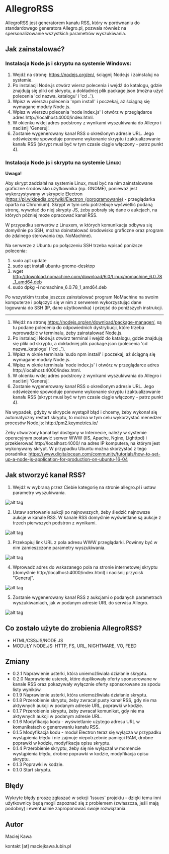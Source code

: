 # AllegroRSS

AllegroRSS jest generatorem kanału RSS, który w porównaniu do standardowego generatora Allegro.pl, pozwala również na spersonalizowanie wszystkich parametrów wyszukiwania.

## Jak zainstalować?

### Instalacja Node.js i skryptu na systemie Windows:

1. Wejdź na stronę: https://nodejs.org/en/, ściągnij Node.js i zainstaluj na systemie.
2. Po instalacji Node.js otwórz wiersz polecenia i wejdź do katalogu, gdzie znajdują się pliki od skryptu, a dokładniej plik package.json (można użyć polecenia 'cd nazwa_katalogu' i 'cd ..').
3. Wpisz w wierszu polecenia 'npm install' i poczekaj, aż ściągną się wymagane moduły Node.js.
4. Wpisz w wierszu polecenia 'node index.js' i otwórz w przeglądarce adres http://localhost:4000/index.html.
5. W okienku wklej adres podstrony z wynikami wyszukiwania do Allegro i naciśnij 'Generuj'.
6. Zostanie wygenerowany kanał RSS o określonym adresie URL. Jego odświeżenie spowoduje ponowne wykonanie skryptu i zaktualizowanie kanału RSS (skrypt musi być w tym czasie ciągle włączony - patrz punkt 4).

### Instalacja Node.js i skryptu na systemie Linux:</b>

<b>Uwaga!</b>

Aby skrypt zadziałał na systemie Linux, musi być na nim zainstalowane graficzne środowisko użytkownika (np. GNOME), ponieważ  jest wykorzystywany w skrypcie Electron (https://pl.wikipedia.org/wiki/Electron_(oprogramowanie) - przeglądarka oparta na Chromium). Skrypt w tym celu potrzebuje wyświetlić podaną stronę, wywołać do niej skrypty JS, żeby pobrały się dane o aukcjach, na których później może opracować kanał RSS.

W przypadku serwerów z Linuxem, w których komunikacja odbywa się domyślnie po SSH, można doinstalować środowisko graficzne oraz program do zdalnego sterowania (np. NoMachine).

Na serwerze z Ubuntu po połączeniu SSH trzeba wpisać poniższe polecenia:

1. sudo apt update
2. sudo apt install ubuntu-gnome-desktop
3. wget http://download.nomachine.com/download/6.0/Linux/nomachine_6.0.78_1_amd64.deb
4. sudo dpkg -i nomachine_6.0.78_1_amd64.deb

Po wszystkim trzeba jeszcze zainstalować program NoMachine na swoim komputerze i połączyć się w nim z serwerem wykorzystując dane logowania do SSH (IP, dane użytkownika) i przejść do poniższych instrukcji.

---

1. Wejdź na stronę https://nodejs.org/en/download/package-manager/, są tu podane polecenia do odpowiednich dystrybucji, które trzeba wprowadzić w terminalu, żeby zainstalować Node.js.
2. Po instalacji Node.js otwórz terminal i wejdź do katalogu, gdzie znajdują się pliki od skryptu, a dokładniej plik package.json (polecenia 'cd nazwa_katalogu' i 'cd ..').
3. Wpisz w oknie terminala 'sudo npm install' i poczekaj, aż ściągną się wymagane moduły Node.js.
4. Wpisz w oknie terminala 'node index.js' i otwórz w przeglądarce adres http://localhost:4000/index.html.
5. W okienku wklej adres podstrony z wynikami wyszukiwania do Allegro i naciśnij 'Generuj'.
6. Zostanie wygenerowany kanał RSS o określonym adresie URL. Jego odświeżenie spowoduje ponowne wykonanie skryptu i zaktualizowanie kanału RSS (skrypt musi być w tym czasie ciągle włączony - patrz punkt 4).

Na wypadek, gdyby w skrypcie wystąpił błąd i chcemy, żeby wykonał się automatyczny restart skryptu, to można w tym celu wykorzystać menedżer procesów Node.js: http://pm2.keymetrics.io/

Żeby utworzony kanał był dostępny w Internecie, należy w systemie operacyjnym postawić serwer WWW (IIS, Apache, Nginx, Lighttpd) i przekierować http://localhost:4000/ na adres IP komputera, na którym jest wykonywany skrypt. W przypadku Ubuntu można skorzystać z tego poradnika: https://www.digitalocean.com/community/tutorials/how-to-set-up-a-node-js-application-for-production-on-ubuntu-16-04 

## Jak stworzyć kanał RSS?

1. Wejdź w wybraną przez Ciebie kategorię na stronie allegro.pl i ustaw parametry wyszukiwania. 

![alt tag](https://raw.githubusercontent.com/MK-PL/AllegroRSS/master/img/img1.png)

2. Ustaw sortowanie aukcji po najnowszych, żeby śledzić najnowsze aukcje w kanale RSS. W kanale RSS domyślnie wyświetlane są aukcje z trzech pierwszych podstron z wynikami. 

![alt tag](https://raw.githubusercontent.com/MK-PL/AllegroRSS/master/img/img2.png)

3. Przekopiuj link URL z pola adresu WWW przeglądarki. Powinny być w nim zamieszczone parametry wyszukiwania.

![alt tag](https://raw.githubusercontent.com/MK-PL/AllegroRSS/master/img/img3.png)

4. Wprowadź adres do wskazanego pola na stronie internetowej skryptu (domyślnie http://localhost:4000/index.html) i naciśnij przycisk "Generuj".

![alt tag](https://raw.githubusercontent.com/MK-PL/AllegroRSS/master/img/img4.png)

5. Zostanie wygenerowany kanał RSS z aukcjami o podanych parametrach wyszukiwaniach, jak w podanym adresie URL do serwisu Allegro.

![alt tag](https://raw.githubusercontent.com/MK-PL/AllegroRSS/master/img/img5.png)

## Co zostało użyte do zrobienia AllegroRSS?

- HTML/CSS/JS/NODE.JS
- MODUŁY NODE.JS: HTTP, FS, URL, NIGHTMARE, VO, FEED

## Zmiany

- 0.2.1 Naprawienie usterki, która uniemożliwiała działanie skryptu.
- 0.2.0 Naprawienie usterek, które duplikowały oferty sponsorowane w kanale RSS oraz pokazywały wyłącznie oferty sponsorowane ze spodu listy wyników.
- 0.1.9 Naprawienie usterki, która uniemożliwiała działanie skryptu.
- 0.1.8 Przerobienie skryptu, żeby zwracał pusty kanał RSS, gdy nie ma aktywnych aukcji w podanym adresie URL, poprawki w kodzie.
- 0.1.7 Przerobienie skryptu, żeby zwracał komunikat, gdy nie ma aktywnych aukcji w podanym adresie URL.
- 0.1.6 Modyfikacja kodu - wyświetlanie użytego adresu URL w komunikatach o generowaniu kanału RSS.
- 0.1.5 Modyfikacja kodu - moduł Electron teraz się wyłącza w przypadku wystąpienia błędu i nie zajmuje niepotrzebnie pamięci RAM, drobne poprawki w kodzie, modyfikacja opisu skryptu.
- 0.1.4 Przerobienie skryptu, żeby się nie wyłączał w momencie wystąpienia błędu, drobne poprawki w kodzie, modyfikacja opisu skryptu.
- 0.1.3 Poprawki w kodzie.
- 0.1.0 Start skryptu.

## Błędy

Wykryte błędy proszę zgłaszać w sekcji 'Issues' projektu - dzięki temu inni użytkownicy będą mogli zapoznać się z problemem (zwłaszcza, jeśli mają podobny) i ewentualnie zaproponować swoje rozwiązania.

## Autor

Maciej Kawa

kontakt [at] maciejkawa.lubin.pl